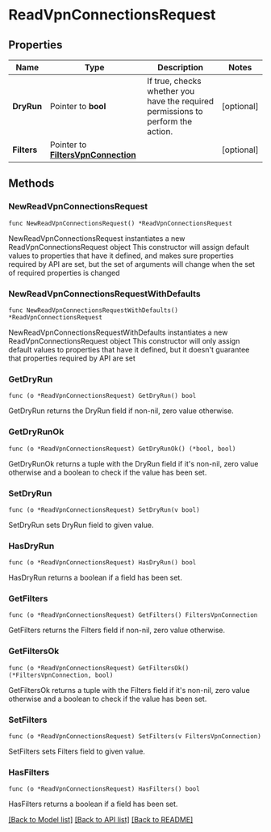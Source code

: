 # ReadVpnConnectionsRequest

## Properties

Name | Type | Description | Notes
------------ | ------------- | ------------- | -------------
**DryRun** | Pointer to **bool** | If true, checks whether you have the required permissions to perform the action. | [optional] 
**Filters** | Pointer to [**FiltersVpnConnection**](FiltersVpnConnection.md) |  | [optional] 

## Methods

### NewReadVpnConnectionsRequest

`func NewReadVpnConnectionsRequest() *ReadVpnConnectionsRequest`

NewReadVpnConnectionsRequest instantiates a new ReadVpnConnectionsRequest object
This constructor will assign default values to properties that have it defined,
and makes sure properties required by API are set, but the set of arguments
will change when the set of required properties is changed

### NewReadVpnConnectionsRequestWithDefaults

`func NewReadVpnConnectionsRequestWithDefaults() *ReadVpnConnectionsRequest`

NewReadVpnConnectionsRequestWithDefaults instantiates a new ReadVpnConnectionsRequest object
This constructor will only assign default values to properties that have it defined,
but it doesn't guarantee that properties required by API are set

### GetDryRun

`func (o *ReadVpnConnectionsRequest) GetDryRun() bool`

GetDryRun returns the DryRun field if non-nil, zero value otherwise.

### GetDryRunOk

`func (o *ReadVpnConnectionsRequest) GetDryRunOk() (*bool, bool)`

GetDryRunOk returns a tuple with the DryRun field if it's non-nil, zero value otherwise
and a boolean to check if the value has been set.

### SetDryRun

`func (o *ReadVpnConnectionsRequest) SetDryRun(v bool)`

SetDryRun sets DryRun field to given value.

### HasDryRun

`func (o *ReadVpnConnectionsRequest) HasDryRun() bool`

HasDryRun returns a boolean if a field has been set.

### GetFilters

`func (o *ReadVpnConnectionsRequest) GetFilters() FiltersVpnConnection`

GetFilters returns the Filters field if non-nil, zero value otherwise.

### GetFiltersOk

`func (o *ReadVpnConnectionsRequest) GetFiltersOk() (*FiltersVpnConnection, bool)`

GetFiltersOk returns a tuple with the Filters field if it's non-nil, zero value otherwise
and a boolean to check if the value has been set.

### SetFilters

`func (o *ReadVpnConnectionsRequest) SetFilters(v FiltersVpnConnection)`

SetFilters sets Filters field to given value.

### HasFilters

`func (o *ReadVpnConnectionsRequest) HasFilters() bool`

HasFilters returns a boolean if a field has been set.


[[Back to Model list]](../README.md#documentation-for-models) [[Back to API list]](../README.md#documentation-for-api-endpoints) [[Back to README]](../README.md)



